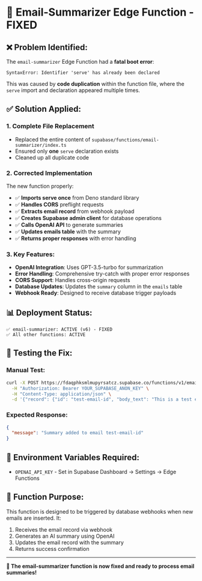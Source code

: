 # 🔧 Email-Summarizer Edge Function - FIXED

## ❌ **Problem Identified:**
The `email-summarizer` Edge Function had a **fatal boot error**:
```
SyntaxError: Identifier 'serve' has already been declared
```

This was caused by **code duplication** within the function file, where the `serve` import and declaration appeared multiple times.

## ✅ **Solution Applied:**

### **1. Complete File Replacement**
- Replaced the entire content of `supabase/functions/email-summarizer/index.ts`
- Ensured only **one** `serve` declaration exists
- Cleaned up all duplicate code

### **2. Corrected Implementation**
The new function properly:
- ✅ **Imports serve once** from Deno standard library
- ✅ **Handles CORS** preflight requests
- ✅ **Extracts email record** from webhook payload
- ✅ **Creates Supabase admin client** for database operations
- ✅ **Calls OpenAI API** to generate summaries
- ✅ **Updates emails table** with the summary
- ✅ **Returns proper responses** with error handling

### **3. Key Features:**
- **OpenAI Integration**: Uses GPT-3.5-turbo for summarization
- **Error Handling**: Comprehensive try-catch with proper error responses
- **CORS Support**: Handles cross-origin requests
- **Database Updates**: Updates the `summary` column in the `emails` table
- **Webhook Ready**: Designed to receive database trigger payloads

## 📊 **Deployment Status:**
```
✅ email-summarizer: ACTIVE (v6) - FIXED
✅ All other functions: ACTIVE
```

## 🧪 **Testing the Fix:**

### **Manual Test:**
```bash
curl -X POST https://fdaqphksmlmupyrsatcz.supabase.co/functions/v1/email-summarizer \
  -H "Authorization: Bearer YOUR_SUPABASE_ANON_KEY" \
  -H "Content-Type: application/json" \
  -d '{"record": {"id": "test-email-id", "body_text": "This is a test email content for summarization."}}'
```

### **Expected Response:**
```json
{
  "message": "Summary added to email test-email-id"
}
```

## 🔧 **Environment Variables Required:**
- `OPENAI_API_KEY` - Set in Supabase Dashboard → Settings → Edge Functions

## 🎯 **Function Purpose:**
This function is designed to be triggered by database webhooks when new emails are inserted. It:
1. Receives the email record via webhook
2. Generates an AI summary using OpenAI
3. Updates the email record with the summary
4. Returns success confirmation

---

**🎉 The email-summarizer function is now fixed and ready to process email summaries!**
